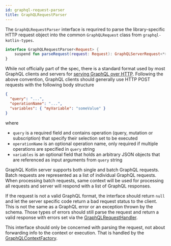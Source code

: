 ```yaml
---
id: graphql-request-parser
title: GraphQLRequestParser
---
```


The `GraphQLRequestParser` interface is requrired to parse the library-specific HTTP request object into the common `GraphQLRequest` class from `graphql-kotlin-types`.

```kotlin
interface GraphQLRequestParser<Request> {
    suspend fun parseRequest(request: Request): GraphQLServerRequest<*>?
}
```

While not officially part of the spec, there is a standard format used by most GraphQL clients and servers for [serving GraphQL over HTTP](https://graphql.org/learn/serving-over-http/).
Following the above convention, GraphQL clients should generally use HTTP POST requests with the following body structure

```json
{
  "query": "...",
  "operationName": "...",
  "variables": { "myVariable": "someValue" }
}
```

where
* `query` is a required field and contains operation (query, mutation or subscription) that specify their selection set to be executed
* `operationName` is an optional operation name, only required if multiple operations are specified in `query` string
* `variables` is an optional field that holds an arbitrary JSON objects that are referenced as input arguments from `query` string

GraphQL Kotlin server supports both single and batch GraphQL requests. Batch requests are represented as a list of individual
GraphQL requests. When processing batch requests, same context will be used for processing all requests and server will respond
with a list of GraphQL responses.

If the request is not a valid GraphQL format, the interface should return `null` and let the server specific code return a bad request status to the client.
This is not the same as a GraphQL error or an exception thrown by the schema.
Those types of errors should still parse the request and return a valid response with errors set via the [GraphQLRequestHandler](./graphql-request-handler.md).

This interface should only be concerned with parsing the request, not about forwarding info to the context or execution.
That is handled by the [GraphQLContextFactory](./graphql-context-factory.md).
